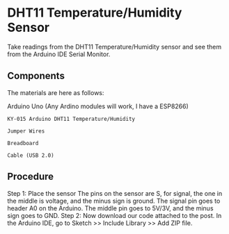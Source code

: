 # DHT11 Temperature/Humidity Sensor 
Take readings from the DHT11 Temperature/Humidity sensor and see them from the Arduino IDE Serial Monitor.
## Components
The materials are here as follows:

Arduino Uno (Any Ardino modules will work, I have a ESP8266)

    KY-015 Arduino DHT11 Temperature/Humidity

    Jumper Wires

    Breadboard

    Cable (USB 2.0)
     
## Procedure
Step 1: Place the sensor
The pins on the sensor are S, for signal, 
the one in the middle is voltage, and the minus sign is ground. 
The signal pin goes to header A0 on the Arduino.
The middle pin goes to 5V/3V, and the minus sign goes to GND. 
Step 2: Now download our code attached to the post. In the Arduino IDE, go to Sketch >> Include Library >> Add ZIP file. 
